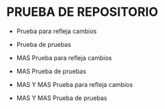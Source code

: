 # PRUEBA DE REPOSITORIO

* Prueba para refleja cambios
* Prueba de pruebas

* MAS Prueba para refleja cambios
* MAS Prueba de pruebas

* MAS  Y MAS Prueba para refleja cambios
* MAS Y MAS Prueba de pruebas
